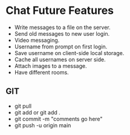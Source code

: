 # Chat Future Features
- Write messages to a file on the server.
- Send old messages to new user login.
- Video messaging.
- Username from prompt on first login.
- Save username on client-side local storage.
- Cache all usernames on server side.  
- Attach images to a message.
- Have different rooms.  
 

## GIT
- git pull 
- git add <filename> or git add .
- git commit -m "comments go here" 
- git push -u origin main
